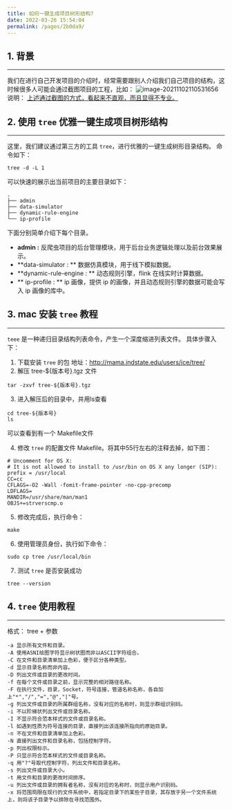 ```yaml
---
title: 如何一键生成项目树形结构?
date: 2022-03-26 15:54:04
permalink: /pages/2b0da9/
---
```

## 1. 背景

---

我们在进行自己开发项目的介绍时，经常需要跟别人介绍我们自己项目的结构，这时候很多人可能会通过截图项目的工程，比如：
![image-20211102110531656](images/image-20211102110531656.png)
说明： <u>上述通过截图的方式，看起来不直观，而且显得不专业。</u>

## 2. 使用 `tree` 优雅一键生成项目树形结构

---

这里，我们建议通过第三方的工具 `tree`，进行优雅的一键生成树形目录结构。
命令如下：

```
tree -d -L 1
```

可以快速的展示出当前项目的主要目录如下：

```
.
├── admin
├── data-simulator
├── dynamic-rule-engine	
└── ip-profile	

```

下面分别简单介绍下每个目录。

- **admin :**  反爬虫项目的后台管理模块，用于后台业务逻辑处理以及前台效果展示。
- **data-simulator : ** 数据仿真模块，用于线下模拟数据。
- **dynamic-rule-engine : ** 动态规则引擎，flink 在线实时计算数据。
- ** ip-profile : **   ip 画像，提供 ip 的画像，并且动态规则引擎的数据可能会写入 ip 画像的库中。

## 3. mac 安装 `tree` 教程

---

`teee` 是一种递归目录结构列表命令，产生一个深度缩进列表文件。
具体步骤入下：

1. 下载安装 `tree` 的包
   地址：http://mama.indstate.edu/users/ice/tree/
2. 解压 tree-${版本号}.tgz 文件

```
tar -zxvf tree-${版本号}.tgz
```

3. 进入解压后的目录中，并用ls查看

```
cd tree-${版本号}
ls
```

可以查看到有一个 Makefile文件

4. 修改 `tree` 的配置文件 Makefile。将其中55行左右的注释去掉，如下图：

```
# Uncomment for OS X:
# It is not allowed to install to /usr/bin on OS X any longer (SIP):
prefix = /usr/local
CC=cc
CFLAGS=-O2 -Wall -fomit-frame-pointer -no-cpp-precomp
LDFLAGS=
MANDIR=/usr/share/man/man1
OBJS+=strverscmp.o
```

5. 修改完成后，执行命令：

```
make
```

6. 使用管理员身份，执行如下命令：

```
sudo cp tree /usr/local/bin
```

7. 测试 `tree` 是否安装成功

```
tree --version
```

## 4. `tree` 使用教程

---

格式： tree + 参数

```
-a 显示所有文件和目录。
-A 使用ASNI绘图字符显示树状图而非以ASCII字符组合。
-C 在文件和目录清单加上色彩，便于区分各种类型。
-d 显示目录名称而非内容。
-D 列出文件或目录的更改时间。
-f 在每个文件或目录之前，显示完整的相对路径名称。
-F 在执行文件，目录，Socket，符号连接，管道名称名称，各自加上"*","/","=","@","|"号。
-g 列出文件或目录的所属群组名称，没有对应的名称时，则显示群组识别码。
-i 不以阶梯状列出文件或目录名称。
-I 不显示符合范本样式的文件或目录名称。
-l 如遇到性质为符号连接的目录，直接列出该连接所指向的原始目录。
-n 不在文件和目录清单加上色彩。
-N 直接列出文件和目录名称，包括控制字符。
-p 列出权限标示。
-P 只显示符合范本样式的文件或目录名称。
-q 用"?"号取代控制字符，列出文件和目录名称。
-s 列出文件或目录大小。
-t 用文件和目录的更改时间排序。
-u 列出文件或目录的拥有者名称，没有对应的名称时，则显示用户识别码。
-x 将范围局限在现行的文件系统中，若指定目录下的某些子目录，其存放于另一个文件系统上，则将该子目录予以排除在寻找范围外。
```


